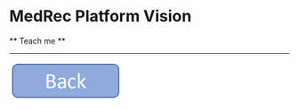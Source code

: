 **MedRec Platform Vision**
===================


** Teach me **


----------

<a href="index" rel="Go back">![link text](back.png "Go Back")</a>

